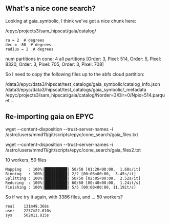 ## What's a nice cone search?

Looking at gaia_symbolic, I think we've got a nice chunk here:


/epyc/projects3/sam_hipscat/gaia/catalog/

    ra = 2  # degrees
    dec = -80  # degrees
    radius = 2  # degrees

num partitions in cone: 4
all partitions [Order: 3, Pixel: 514, Order: 5, Pixel: 8320, Order: 3, Pixel: 705, Order: 3, Pixel: 708]


So I need to copy the following files up to the abfs cloud partition:

/data3/epyc/data3/hipscat/test_catalogs/gaia_symbolic/catalog_info.json
/data3/epyc/data3/hipscat/test_catalogs/gaia_symbolic/_metadata
/epyc/projects3/sam_hipscat/gaia/catalog/Norder=3/Dir=0/Npix=514.parquet
...

## Re-importing gaia on EPYC

wget --content-disposition --trust-server-names -i /astro/users/mmd11/git/scripts/epyc/cone_search/gaia_files.txt

wget --content-disposition --trust-server-names -i /astro/users/mmd11/git/scripts/epyc/cone_search/gaia_files2.txt

10 workers, 50 files

    Mapping   : 100%|██████████| 50/50 [01:20<00:00,  1.60s/it]
    Binning   : 100%|██████████| 2/2 [00:06<00:00,  3.45s/it]
    Splitting : 100%|██████████| 50/50 [02:05<00:00,  2.52s/it]
    Reducing  : 100%|██████████| 60/60 [00:48<00:00,  1.24it/s]
    Finishing : 100%|██████████| 5/5 [00:00<00:00, 11.19it/s]

So if we try it again, with 3386 files, and ... 50 workers?

    real    131m49.368s
    user    2237m22.010s
    sys     502m11.815s

